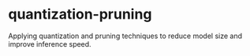 # quantization-pruning
Applying quantization and pruning techniques to reduce model size and improve inference speed.
